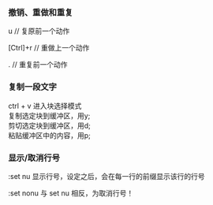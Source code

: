 ### 撤销、重做和重复
u  // 复原前一个动作

[Ctrl]+r // 重做上一个动作

. // 重复前一个动作

### 复制一段文字
ctrl + v 进入块选择模式<br/>
复制选定块到缓冲区，用y;<br/>
剪切选定块到缓冲区，用d;<br/>
粘贴缓冲区中的内容，用p;

### 显示/取消行号
:set nu 	显示行号，设定之后，会在每一行的前缀显示该行的行号

:set nonu 	与 set nu 相反，为取消行号！
